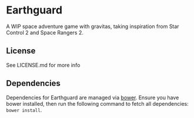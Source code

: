 # Earthguard

A WIP space adventure game with gravitas, taking inspiration from Star Control 2 and Space Rangers 2.

## License

See LICENSE.md for more info

## Dependencies

Dependencies for Earthguard are managed via [bower](http://bower.io/). Ensure you have bower installed, then run the following command to fetch all dependencies: `bower install`.